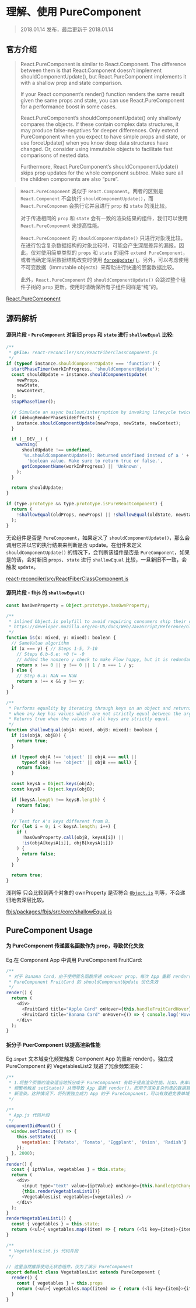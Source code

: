 理解、使用 PureComponent
===
> 2018.01.14 发布，最后更新于 2018.01.14

## 官方介绍

> React.PureComponent is similar to React.Component. The difference between them is that React.Component doesn’t implement shouldComponentUpdate(), but React.PureComponent implements it with a shallow prop and state comparison.
>
> If your React component’s render() function renders the same result given the same props and state, you can use React.PureComponent for a performance boost in some cases.
>
> React.PureComponent’s shouldComponentUpdate() only shallowly compares the objects. If these contain complex data structures, it may produce false-negatives for deeper differences. Only extend PureComponent when you expect to have simple props and state, or use forceUpdate() when you know deep data structures have changed. Or, consider using immutable objects to facilitate fast comparisons of nested data.
>
> Furthermore, React.PureComponent’s shouldComponentUpdate() skips prop updates for the whole component subtree. Make sure all the children components are also “pure”.

> `React.PureComponent` 类似于 `React.Component`。两者的区别是 `React.Component` 不会执行 `shouldComponentUpdate()`，而 `React.PureComponen` 会执行它并且进行 `prop` 和 `state` 的浅比较。
>
> 对于传递相同的 `prop` 和 `state` 会有一致的渲染结果的组件，我们可以使用 `React.PureComponent` 来提高性能。
>
> `React.PureComponent` 的 `shouldComponentUpdate()` 只进行对象浅比较。在进行包含复杂数据结构的对象比较时，可能会产生深层差异的漏报。因此，仅对使用简单类型的 `props` 和 `state` 的组件 `extend PureComponent`，或者当确定深层数据结构改变时使用 [`forceUpdate()`](https://reactjs.org/docs/react-component.html#forceupdate)。另外，可以考虑使用不可变数据（immutable objects）来帮助进行快速的嵌套数据比较。
>
> 此外，`React.PureComponent` 的 `shouldComponentUpdate()` 会跳过整个组件子树的 `prop` 更新。使用时请确保所有子组件同样是“纯”的。

[React.PureComponent](https://reactjs.org/docs/react-api.html#reactpurecomponent)

## 源码解析

#### 源码片段 - `PureComponent` 对新旧 `props` 和 `state` 进行 `shallowEqual` 比较:

```js
/**
 * @File: react-reconciler/src/ReactFiberClassComponent.js
 */
if (typeof instance.shouldComponentUpdate === 'function') {
  startPhaseTimer(workInProgress, 'shouldComponentUpdate');
  const shouldUpdate = instance.shouldComponentUpdate(
    newProps,
    newState,
    newContext,
  );
  stopPhaseTimer();

  // Simulate an async bailout/interruption by invoking lifecycle twice.
  if (debugRenderPhaseSideEffects) {
    instance.shouldComponentUpdate(newProps, newState, newContext);
  }

  if (__DEV__) {
    warning(
      shouldUpdate !== undefined,
      '%s.shouldComponentUpdate(): Returned undefined instead of a ' +
        'boolean value. Make sure to return true or false.',
      getComponentName(workInProgress) || 'Unknown',
    );
  }

  return shouldUpdate;
}

if (type.prototype && type.prototype.isPureReactComponent) {
  return (
    !shallowEqual(oldProps, newProps) || !shallowEqual(oldState, newState)
  );
}
```

无论组件是否是 `PureComponent`，如果定义了 `shouldComponentUpdate()`，那么会调用它并以它的执行结果来判断是否 update。在组件未定义 `shouldComponentUpdate()` 的情况下，会判断该组件是否是 `PureComponent`，如果是的话，会对新旧 `props`、`state` 进行 `shallowEqual` 比较，一旦新旧不一致，会触发 `update`。

[react-reconciler/src/ReactFiberClassComponent.js](https://github.com/facebook/react/blob/master/packages/react-reconciler/src/ReactFiberClassComponent.js#L202)

#### 源码片段 - fbjs 的 `shallowEqual()`

```js
const hasOwnProperty = Object.prototype.hasOwnProperty;

/**
 * inlined Object.is polyfill to avoid requiring consumers ship their own
 * https://developer.mozilla.org/en-US/docs/Web/JavaScript/Reference/Global_Objects/Object/is
 */
function is(x: mixed, y: mixed): boolean {
  // SameValue algorithm
  if (x === y) { // Steps 1-5, 7-10
    // Steps 6.b-6.e: +0 != -0
    // Added the nonzero y check to make Flow happy, but it is redundant
    return x !== 0 || y !== 0 || 1 / x === 1 / y;
  } else {
    // Step 6.a: NaN == NaN
    return x !== x && y !== y;
  }
}

/**
 * Performs equality by iterating through keys on an object and returning false
 * when any key has values which are not strictly equal between the arguments.
 * Returns true when the values of all keys are strictly equal.
 */
function shallowEqual(objA: mixed, objB: mixed): boolean {
  if (is(objA, objB)) {
    return true;
  }

  if (typeof objA !== 'object' || objA === null ||
      typeof objB !== 'object' || objB === null) {
    return false;
  }

  const keysA = Object.keys(objA);
  const keysB = Object.keys(objB);

  if (keysA.length !== keysB.length) {
    return false;
  }

  // Test for A's keys different from B.
  for (let i = 0; i < keysA.length; i++) {
    if (
      !hasOwnProperty.call(objB, keysA[i]) ||
      !is(objA[keysA[i]], objB[keysA[i]])
    ) {
      return false;
    }
  }

  return true;
}
```

浅判等 只会比较到两个对象的 ownProperty 是否符合 [`Object.is`](https://developer.mozilla.org/zh-CN/docs/Web/JavaScript/Reference/Global_Objects/Object/is) 判等，不会递归地去深层比较。

[fbjs/packages/fbjs/src/core/shallowEqual.js](https://github.com/facebook/fbjs/blob/c69904a511b900266935168223063dd8772dfc40/packages/fbjs/src/core/shallowEqual.js#L39)

## PureComponent Usage

#### 为 PureComponent 传递匿名函数作为 prop，导致优化失效

Eg.在 Component App 中调用 PureComponent FruitCard:

```js
/**
 * 对于 Banana Card，由于使用匿名函数传递 onHover prop，每次 App 重新 render() 时都会创建一个新的函数，导致
 * PureComponent FruitCard 的 shouldComponentUpdate 优化失效
 */
render() {
  return (
    <div>
      <FruitCard title="Apple Card" onHover={this.handleFruitCardHover} />
      <FruitCard title="Banana Card" onHover={() => { console.log('Hover =>') }} />
    </div>
  );
}
```

#### 拆分子 PuerComponent 以提高渲染性能

Eg.`input` 文本域变化频繁触发 Component App 的重新 render()。独立成 PureComponent 的 VegetablesList2 规避了冗余频繁渲染：

```js
/**
 * 1.将整个页面的渲染适当地拆分成子 PureComponent 有助于提高渲染性能。比如，表单和复杂列表在同一个 render() 中，表单域的输入字段改变会
 * 频繁地触发 setState() 从而导致 App 重新 render()。而用于渲染复杂列表的数据其实并没有变化，但由于重新触发 render()，列表还是会重
 * 新渲染。这种情况下，将列表独立成为 App 的子 PureComponent，可以有效避免表单域变化时列表的重新渲染，大大提高了渲染性能。
 */

/**
 * App.js 代码片段
 */
componentDidMount() {
  window.setTimeout(() => {
    this.setState({
      vegetables: ['Potato', 'Tomato', 'Eggplant', 'Onion', 'Radish']
    });
  }, 2000);
}
render() {
  const { iptValue, vegetables } = this.state;
  return (
    <div>
      <input type="text" value={iptValue} onChange={this.handleIptChange} />
      {this.renderVegetablesList1()}
      <VegetablesList vegetables={vegetables} />
    </div>
  );
}
renderVegetablesList1() {
  const { vegetables } = this.state;
  return (<ul>{ vegetables.map((item) => { return (<li key={item}>{item}</li>); }) }</ul>);
}

/**
 * VegetablesList.js 代码片段
 */

// 这里当然推荐使用无状态组件，仅为了演示 PureComponent
export default class VegetablesList extends PureComponent {
  render() {
    const { vegetables } = this.props
    return (<ul>{ vegetables.map((item) => { return (<li key={item}>{item}</li>); }) }</ul>);
  }
}
```
